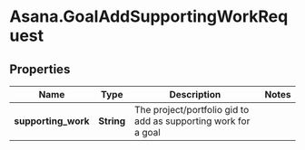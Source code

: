 # Asana.GoalAddSupportingWorkRequest

## Properties
Name | Type | Description | Notes
------------ | ------------- | ------------- | -------------
**supporting_work** | **String** | The project/portfolio gid to add as supporting work for a goal | 
